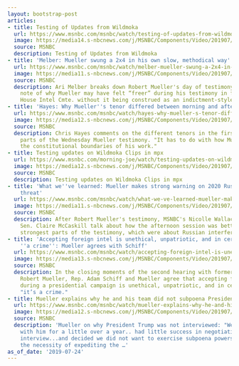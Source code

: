 ```yaml
---
layout: bootstrap-post
articles:
- title: Testing of Updates from Wildmoka
  url: https://www.msnbc.com/msnbc/watch/testing-of-updates-from-wildmoka-64465477821
  image: https://media14.s-nbcnews.com/j/MSNBC/Components/Video/201907/n_test_tf_wm_updates_4_2019_1563998907936.nbcnews-fp-1200-630.jpg
  source: MSNBC
  description: Testing of Updates from Wildmoka
- title: 'Melber: Mueller swung a 2x4 in his own slow, methodical way'
  url: https://www.msnbc.com/msnbc/watch/melber-mueller-swung-a-2x4-in-his-own-slow-methodical-way-64465477622
  image: https://media11.s-nbcnews.com/j/MSNBC/Components/Video/201907/n_msnbc_melberpost_190724_1920x1080.nbcnews-fp-1200-630.jpg
  source: MSNBC
  description: Ari Melber breaks down Robert Mueller's day of testimony, but takes
    note of why Mueller may have felt “freer” during his testimony in front of the
    House Intel Cmte. without it being construed as an indictment-style conclusion.
- title: 'Hayes: Why Mueller''s tenor differed between morning and afternoon sessions'
  url: https://www.msnbc.com/msnbc/watch/hayes-why-mueller-s-tenor-differed-between-morning-and-afternoon-sessions-64463429993
  image: https://media12.s-nbcnews.com/j/MSNBC/Components/Video/201907/n_msnbc_hayes_072419_1920x1080.nbcnews-fp-1200-630.jpg
  source: MSNBC
  description: Chris Hayes comments on the different tenors in the first and second
    parts of the Wednesday Mueller testimony. "It has to do with how Mueller perceives
    the constitutional boundaries of his work."
- title: Testing updates on Wildmoka Clips in mpx
  url: https://www.msnbc.com/morning-joe/watch/testing-updates-on-wildmoka-clips-in-mpx-64464453546
  image: https://media12.s-nbcnews.com/j/MSNBC/Components/Video/201907/n_mj_test_tf_wm_updates3_2019_1563997530533.nbcnews-fp-1200-630.jpg
  source: MSNBC
  description: Testing updates on Wildmoka Clips in mpx
- title: 'What we''ve learned: Mueller makes strong warning on 2020 Russian interference
    threat'
  url: https://www.msnbc.com/msnbc/watch/what-we-ve-learned-mueller-makes-strong-warning-on-2020-russian-interference-threat-64464453517
  image: https://media11.s-nbcnews.com/j/MSNBC/Components/Video/201907/n_msnbc_finalnicolle1_190724_1920x1080.nbcnews-fp-1200-630.jpg
  source: MSNBC
  description: After Robert Mueller's testimony, MSNBC's Nicolle Wallace and former
    Sen. Claire McCaskill talk about how the afternoon session was better, and the
    strongest parts of the testimony, which were about Russian interference.
- title: 'Accepting foreign intel is unethical, unpatriotic, and in certain instances
    ''a crime'': Mueller agrees with Schiff'
  url: https://www.msnbc.com/msnbc/watch/accepting-foreign-intel-is-unethical-unpatriotic-and-in-certain-instances-a-crime-mueller-agrees-with-schiff-64463429792
  image: https://media13.s-nbcnews.com/j/MSNBC/Components/Video/201907/n_msnbc_schiffclosing_072419_1920x1080.nbcnews-fp-1200-630.jpg
  source: MSNBC
  description: In the closing moments of the second hearing with former Special Counsel
    Robert Mueller, Rep. Adam Schiff and Mueller agree that accepting foreign intelligence
    during a presidential campaign is unethical, unpatriotic, and in certain instances
    "it’s a crime."
- title: Mueller explains why he and his team did not subpoena President Trump
  url: https://www.msnbc.com/msnbc/watch/mueller-explains-why-he-and-his-team-did-not-subpoena-president-trump-64462405627
  image: https://media12.s-nbcnews.com/j/MSNBC/Components/Video/201907/n_msnbc_trumpinterview_190724_1920x1080.nbcnews-fp-1200-630.jpg
  source: MSNBC
  description: 'Mueller on why President Trump was not interviewed: "We negotiated
    with him for a little over a year.. had little success in negotiating to get the
    interview...and decided we did not want to exercise subpoena powers because of
    the necessity of expediting the …'
as_of_date: '2019-07-24'
---
```


